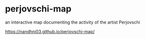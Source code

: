 # perjovschi-map
an interactive map documenting the activity of the artist Perjovschi

https://nandhni03.github.io/perjovschi-map/
